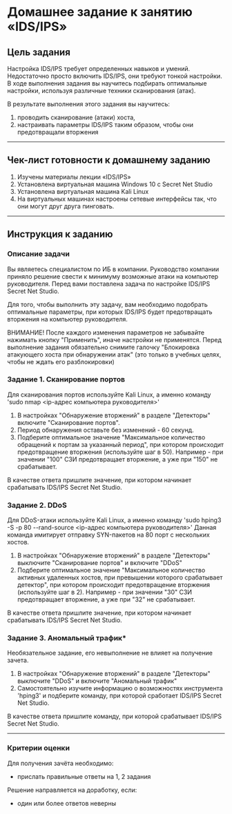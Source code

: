 # Домашнее задание к занятию «IDS/IPS»

## Цель задания

Настройка IDS/IPS требует определенных навыков и умений. Недостаточно просто включить IDS/IPS, они требуют тонкой настройки. В ходе выполнения задания вы научитесь подбирать оптимальные настройки, используя различные техники сканирования (атак).

В результате выполнения этого задания вы научитесь:

1. проводить сканирование (атаки) хоста,
2. настраивать параметры IDS/IPS таким образом, чтобы они предотвращали вторжения

------

## Чек-лист готовности к домашнему заданию

1. Изучены материалы лекции «IDS/IPS»
2. Установлена виртуальная машина Windows 10 с Secret Net Studio
3. Установлена виртуальная машина Kali Linux
4. На виртуальных машинах настроены сетевые интерфейсы так, что они могут друг друга пинговать.

------

## Инструкция к заданию

### Описание задачи

Вы являетесь специалистом по ИБ в компании. Руководство компании приняло решение свести к минимуму возможные атаки на компьютер руководителя. Перед вами поставлена задача по настройке IDS/IPS Secret Net Studio.

Для того, чтобы выполнить эту задачу, вам необходимо подобрать оптимальные параметры, при которых IDS/IPS будет предотвращать вторжения на компьютер руководителя.

ВНИМАНИЕ! После каждого изменения параметров не забывайте нажимать кнопку "Применить", иначе настройки не применятся.
Перед выполнение задания обязательно снимите галочку "Блокировка атакующего хоста при обнаружении атак" (это только в учебных целях, чтобы не ждать его разблокировки)

### Задание 1. Сканирование портов

Для сканирования портов используйте Kali Linux, а именно команду 'sudo nmap <ip-адрес компьютера руководителя>'

1) В настройках "Обнаружение вторжений" в разделе "Детекторы" включите "Сканирование портов".
2) Период обнаружения оставьте без изменений - 60 секунд.
3) Подберите оптимальное значение "Максимальное количество обращений к портам за указанный период", при котором происходит предотвращение вторжения (используйте шаг в 50). Например - при значении "100" СЗИ предотвращает вторжение, а уже при "150" не срабатывает.

В качестве ответа пришлите значение, при котором начинает срабатывать IDS/IPS Secret Net Studio.

### Задание 2. DDoS

Для DDoS-атаки используйте Kali Linux, а именно команду 'sudo hping3 -S -p 80 --rand-source <ip-адрес компьютера руководителя>'
Данная команда имитирует отправку SYN-пакетов на 80 порт с нескольких хостов.

1) В настройках "Обнаружение вторжений" в разделе "Детекторы" выключите "Сканирование портов" и включите "DDoS"
2) Подберите оптимальное значение "Максимальное количество активных удаленных хостов, при превышении которого срабатывает детектор", при котором происходит предотвращение вторжения (используйте шаг в 2). Например - при значении "30" СЗИ предотвращает вторжение, а уже при "32" не срабатывает.

В качестве ответа пришлите значение, при котором начинает срабатывать IDS/IPS Secret Net Studio.

### Задание 3. Аномальный трафик*
Необязательное задание, его невыполнение не влияет на получение зачета.

1) В настройках "Обнаружение вторжений" в разделе "Детекторы" выключите "DDoS" и включите "Аномальный трафик"
2) Самостоятельно изучите информацию о возможностях инструмента 'hping3' и подберите команду, при которой сработает IDS/IPS Secret Net Studio.

В качестве ответа пришлите команду, при которой срабатывает IDS/IPS Secret Net Studio.

------

### Критерии оценки

Для получения зачёта необходимо:
- прислать правильные ответы на 1, 2 задания

Решение направляется на доработку, если:
- один или более ответов неверны


